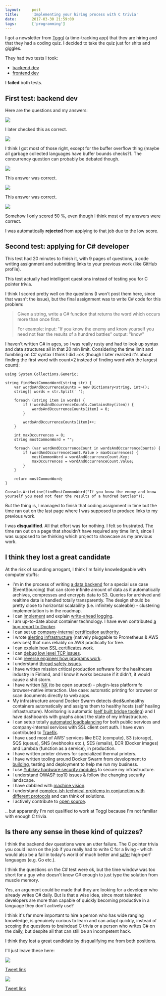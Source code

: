 ```yaml
---
layout:     post
title:      'Implementing your hiring process with C trivia'
date:       2017-03-30 21:59:00
tags:       ['programming']
---
```


I got a newsletter from [Toggl](https://toggl.com/) (a time-tracking app) that
they are hiring and that they had a coding quiz. I decided to take the quiz just
for shits and giggles.

They had two tests I took: 

- [backend dev](https://jobbl.toggl.com/backend)
- [frontend dev](https://jobbl.toggl.com/mobile-2017)

I **failed** both tests.


First test: backend dev
-----------------------

Here are the questions and my answers:

![](/images/2017/03/toggl-1.png)

I later checked this as correct.

![](/images/2017/03/toggl-2.png)

I think I got most of those right, except for the buffer overflow thing (maybe
all garbage collected languages have buffer bounds checks?). The concurrency
question can probably be debated though.

![](/images/2017/03/toggl-3.png)

This answer was correct.

![](/images/2017/03/toggl-4.png)

This answer was correct.

![](/images/2017/03/toggl-5.png)

Somehow I only scored 50 %, even though I think most of my answers were correct.

I was automatically **rejected** from applying to that job due to the low score.


Second test: applying for C# developer
--------------------------------------

This test had 20 minutes to finish it,
with 9 pages of questions, a code writing assignment and submitting links to your
previous work (like GitHub profile).

This test actually had intelligent questions instead of testing you for C pointer
trivia.

I think I scored pretty well on the questions (I won't post them here, since that
wasn't the issue), but the final assignment was to write C# code for this problem:

> Given a string, write a C# function that returns the word which occurs more than once first.
> 
> For example: input: "If you know the enemy and know yourself you need not fear the results of a hundred battles" output: "know"

I haven't written C# in ages, so I was really rusty and had to look up syntax
and data structures all in that 20 min limit. Considering the time limit and
fumbling on C# syntax I think I did ~ok (though I later realized it's about
finding the first word with count=2 instead of finding word with the largest count):

    using System.Collections.Generic;
    
    string findMostCommonWord(string str) {
        var wordsAndOccurrenceCounts = new Dictionary<string, int>();
        string[] words = str.Split(' ');
    
        foreach (string item in words) {
            if (!wordsAndOccurrenceCounts.ContainsKey(item)) {
                wordsAndOccurrenceCounts[item] = 0;
            }
            
            wordsAndOccurrenceCounts[item]++;
        }
        
        int maxOccurrences = 0;
        string mostCommonWord = "";
    
        foreach (var wordAndOccurrenceCount in wordsAndOccurrenceCounts) {
            if (wordAndOccurrenceCount.Value > maxOccurrences) {
                mostCommonWord = wordAndOccurrenceCount.Key;
                maxOccurrences = wordAndOccurrenceCount.Value;
            }
        }
        
        return mostCommonWord;
    }
    
    Console.WriteLine(findMostCommonWord("If you know the enemy and know yourself you need not fear the results of a hundred battles"));

But the thing is, I managed to finish that coding assignment in time but the
time ran out on the last page where I was supposed to produce links to my
previous work.

I was **disqualified**. All that effort was for nothing. I felt so frustrated. The
time ran out on a page that shouldn't have required any time limit, since I was
supposed to be thinking which project to showcase as my previous work.


I think they lost a great candidate
-----------------------------------

At the risk of sounding arrogant, I think I'm fairly knowledgeable with computer stuffs:

- I'm in the process of writing [a data backend](https://github.com/function61/eventhorizon)
  for a special use case (EventSourcing) that can store infinite amount of data as it automatically archives,
  compresses and encrypts data to S3. Queries for archived and realtime data is handled totally transparently.
  The design should be pretty close to horizontal scalability (i.e. infinitely scaleable) -
  clustering implementation is in the roadmap.
- I can [implement](https://github.com/function61/eventhorizon/tree/master/writer/wal)
  and explain [write-ahead logging](http://function61.com/blog/2017/introduction-to-wal-write-ahead-logging/).
- I am up-to-date about container technology. I have even contributed
  [a bug report to Docker](https://github.com/docker/docker/issues/29941).
- I can set up [company-internal certification authority](http://function61.com/blog/2017/running-a-company-internal-certificate-authority/).
- I wrote [alerting infrastructure](https://github.com/function61/lambda-alertmanager)
  (natively pluggable to Prometheus & AWS services) that runs reliably on AWS practically for free.
- I can [explain how SSL certificates work](http://function61.com/blog/2017/how-do-ssl-certificates-work/).
- I can [debug low level TCP issues](https://joonas.fi/2017/01/23/microsoft-azures-networking-is-fundamentally-broken/).
- I can [reverse engineer how programs work](http://function61.com/blog/2017/reverse-engineering-with-strace/).
- I understand [thread safety issues](https://joonas.fi/2017/02/20/concurrency-in-golang-and-the-importance-of-using-locks/).
- I have written mission critical production software for the healthcare industry in Finland,
  and I know it works because if it didn't, it would cause a shit storm.
- I have written [NX](https://github.com/function61/nx) (to be open sourced) -
  plugin-less platform fo browser-native interaction. Use case: automatic printing
  for browser or scan documents directly to web apps.
- My infrastructure around Docker Swarm detects died&unhealthy containers automatically and assigns them to healthy hosts
  (self healing infrastructure). Monitoring is automatic ([self built bridge tooling](https://github.com/function61/prometheus-docker-swarm))
  and I have dashboards with graphs about the state of my infrastructure.
- I can setup totally [automated loadbalancing](https://github.com/function61/traefik-fn61) for both public services
  and company-internal services with SSL client cert auth. I have even
  contributed to [Traefik](https://github.com/containous/traefik).
- I have used most of AWS' services like EC2 (compute), S3 (storage), SQS (queue), SNS (webhooks etc.),
  SES (emails), ECR (Docker images) and Lambda (function as a service), in production.
- I have written printer drivers for specialized thermal printers.
- I have written tooling around Docker Swarm from development to [building](https://github.com/function61/buildbot),
  testing and deployment to help me run my business.
- I use [Yubikey hardware security modules](https://www.yubico.com/) to secure
  my infrastructure.
- I understand [OWASP top10](https://www.owasp.org/index.php/Category:OWASP_Top_Ten_Project) issues & follow the changing security landscape.
- I have dabbled with [machine vision](https://joonas.fi/2015/12/26/aforge.net-is-awesome/).
- I understand [complex-ish technical problems in conjunction with different protocols](https://github.com/aws/aws-sdk-go/issues/915#issuecomment-282482433)
  and can think of solutions.
- I actively contribute to [open source](https://github.com/function61).

.. but apparently I'm not qualified to work at Toggl because I'm not familiar with enough C trivia.



Is there any sense in these kind of quizzes?
--------------------------------------------

I think the backend dev questions were an utter failure. The C pointer trivia you
could learn on the job if you really had to write C for a living - which would
also be a fail in today's world of much better and
[safer](https://blog.cloudflare.com/incident-report-on-memory-leak-caused-by-cloudflare-parser-bug/)
high-perf languages (e.g. Go etc.).

I think the questions on the C# test were ok, but the time window was too short
for a guy who doesn't know C# enough to just type the solution from muscle memory.

Yes, an argument could be made that they are looking for a developer who already
writes C# daily. But is that a wise idea, since most talented developers are more
than capable of quickly becoming productive in a language they don't actively use?

I think it's far more important to hire a person who has wide ranging knowledge,
is genuinely curious to learn and can adapt quickly, instead of scoping the
questions to braindead C trivia or a person who writes C# on the daily, but
despite all that can still be an incompetent hack.

I think they lost a great candidate by disqualifying me from both positions.

I'll just leave these here:

![](/images/2017/03/toggl-dhh.png)

[Tweet link](https://twitter.com/dhh/status/834146806594433025)

![](/images/2017/03/toggl-yonatan.png)

[Tweet link](https://twitter.com/yonatanzunger/status/836831539493220353)
